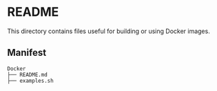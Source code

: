# README

This directory contains files useful for building or using Docker images.

## Manifest

```
Docker
├── README.md
├── examples.sh
```